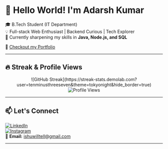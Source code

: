 <!-- Optional: Banner -->
<!-- ![Banner](https://your-banner-url.com) -->
# 👋 Hello World! I'm Adarsh Kumar

🎓 B.Tech Student (IT Department)  
💡 Full-stack Web Enthusiast | Backend Curious | Tech Explorer  
🌱 Currently sharpening my skills in **Java, Node.js, and SQL**

🔗 [Checkout my Portfolio](https://adarshkumar007.vercel.app/)

---

## 🔥 Streak & Profile Views

<p align="center">
  <!-- GitHub Streak -->
 ![GitHub Streak](https://streak-stats.demolab.com?user=tenminusthreeseven&theme=tokyonight&hide_border=true)

  
  <!-- Profile Views -->
  <img src="https://komarev.com/ghpvc/?username=tenminusthreeseven&label=Profile%20Views&color=blue&style=for-the-badge" alt="Profile Views" />
</p>

---



## 📫 Let's Connect

[![LinkedIn](https://img.shields.io/badge/LinkedIn-Connect-blue?style=flat&logo=linkedin)](https://www.linkedin.com/in/adarsh-kumar-9abaab327/)  
[![Instagram](https://img.shields.io/badge/Instagram-Follow-E4405F?style=flat&logo=instagram&logoColor=white)](https://www.instagram.com/ishux2006/)  
📧 **Email:** ishuwilltell@gmail.com

---


